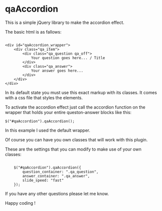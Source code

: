 qaAccordion
===========

This is a simple jQuery library to make the accordion effect.

The basic html is as fallows:

<pre><code>
&lt;div id="qaAccordion_wrapper"&gt;
	&lt;div class="qa_item"&gt;
		&lt;div class="qa_question qa_off"&gt;
			Your question goes here... / Title
		&lt;/div&gt;
		&lt;div class="qa_answer"&gt;
			Your answer goes here...
		&lt;/div&gt;
	&lt;/div&gt;
&lt;/div&gt;
</code></pre>

In its default state you must use this exact markup with its classes.
It comes with a css file that styles the elements.

To activate the accordion effect just call the accordion function on the wrapper that holds your entire queston-answer blocks like this:

<code>$("#qaAccordion").qaAccordion();</code>

In this example I used the default wrapper.

Of course you can have you own classes that will work with this plugin.

These are the settings that you can modify to make use of your own classes:

<pre><code>
	$("#qaAccordion").qaAccordion({
		question_container: ".qa_question",
		answer_container: ".qa_answer",
		slide_speed: "fast"
	});
</code></pre>

If you have any other questions please let me know.

Happy coding !
